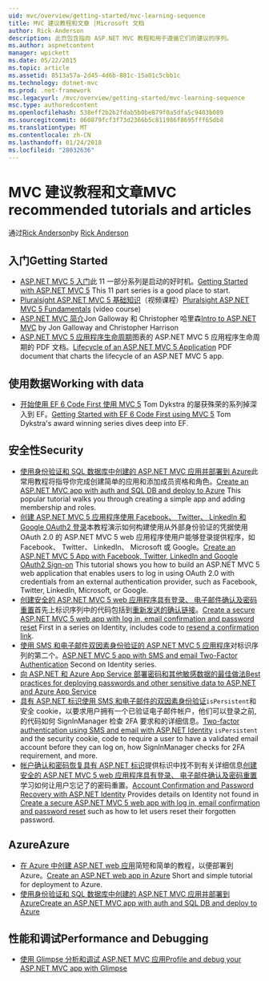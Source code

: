 ```yaml
---
uid: mvc/overview/getting-started/mvc-learning-sequence
title: MVC 建议教程和文章 |Microsoft 文档
author: Rick-Anderson
description: 此页包含指向 ASP.NET MVC 教程和用于遵循它们的建议的序列。
ms.author: aspnetcontent
manager: wpickett
ms.date: 05/22/2015
ms.topic: article
ms.assetid: 8513a57a-2d45-4d6b-881c-15a01c5cbb1c
ms.technology: dotnet-mvc
ms.prod: .net-framework
msc.legacyurl: /mvc/overview/getting-started/mvc-learning-sequence
msc.type: authoredcontent
ms.openlocfilehash: 538eff2b2b2fdab5b0be879f0a5dfa5c9403b089
ms.sourcegitcommit: 060879fcf3f73d2366b5c811986f8695fff65db8
ms.translationtype: MT
ms.contentlocale: zh-CN
ms.lasthandoff: 01/24/2018
ms.locfileid: "28032636"
---
```

<a name="mvc-recommended-tutorials-and-articles"></a><span data-ttu-id="55ca4-103">MVC 建议教程和文章</span><span class="sxs-lookup"><span data-stu-id="55ca4-103">MVC recommended tutorials and articles</span></span>
====================
<span data-ttu-id="55ca4-104">通过[Rick Anderson](https://github.com/Rick-Anderson)</span><span class="sxs-lookup"><span data-stu-id="55ca4-104">by [Rick Anderson](https://github.com/Rick-Anderson)</span></span>

<a id="pwd"></a>
## <a name="getting-started"></a><span data-ttu-id="55ca4-105">入门</span><span class="sxs-lookup"><span data-stu-id="55ca4-105">Getting Started</span></span>

- <span data-ttu-id="55ca4-106">[ASP.NET MVC 5 入门](introduction/getting-started.md)此 11 一部分系列是启动的好时机。</span><span class="sxs-lookup"><span data-stu-id="55ca4-106">[Getting Started with ASP.NET MVC 5](introduction/getting-started.md) This 11 part series is a good place to start.</span></span>
- <span data-ttu-id="55ca4-107">[Pluralsight ASP.NET MVC 5 基础知识](https://pluralsight.com/training/Player?author=scott-allen&amp;name=aspdotnet-mvc5-fundamentals-m1-introduction&amp;mode=live&amp;clip=0&amp;course=aspdotnet-mvc5-fundamentals)（视频课程）</span><span class="sxs-lookup"><span data-stu-id="55ca4-107">[Pluralsight ASP.NET MVC 5 Fundamentals](https://pluralsight.com/training/Player?author=scott-allen&amp;name=aspdotnet-mvc5-fundamentals-m1-introduction&amp;mode=live&amp;clip=0&amp;course=aspdotnet-mvc5-fundamentals) (video course)</span></span>
- <span data-ttu-id="55ca4-108">[ASP.NET MVC 简介](https://www.microsoftvirtualacademy.com/training-courses/introduction-to-asp-net-mvc)Jon Galloway 和 Christopher 哈里森</span><span class="sxs-lookup"><span data-stu-id="55ca4-108">[Intro to ASP.NET MVC](https://www.microsoftvirtualacademy.com/training-courses/introduction-to-asp-net-mvc) by Jon Galloway and Christopher Harrison</span></span>
- <span data-ttu-id="55ca4-109">[ASP.NET MVC 5 应用程序生命周期](lifecycle-of-an-aspnet-mvc-5-application.md)图表的 ASP.NET MVC 5 应用程序生命周期的 PDF 文档。</span><span class="sxs-lookup"><span data-stu-id="55ca4-109">[Lifecycle of an ASP.NET MVC 5 Application](lifecycle-of-an-aspnet-mvc-5-application.md) PDF document that charts the lifecycle of an ASP.NET MVC 5 app.</span></span>

<a id="con"></a>
## <a name="working-with-data"></a><span data-ttu-id="55ca4-110">使用数据</span><span class="sxs-lookup"><span data-stu-id="55ca4-110">Working with data</span></span>

- <span data-ttu-id="55ca4-111">[开始使用 EF 6 Code First 使用 MVC 5](getting-started-with-ef-using-mvc/creating-an-entity-framework-data-model-for-an-asp-net-mvc-application.md) Tom Dykstra 的屡获殊荣的系列掉深入到 EF。</span><span class="sxs-lookup"><span data-stu-id="55ca4-111">[Getting Started with EF 6 Code First using MVC 5](getting-started-with-ef-using-mvc/creating-an-entity-framework-data-model-for-an-asp-net-mvc-application.md) Tom Dykstra's award winning series dives deep into EF.</span></span>

<a id="wj"></a>
## <a name="security"></a><span data-ttu-id="55ca4-112">安全性</span><span class="sxs-lookup"><span data-stu-id="55ca4-112">Security</span></span>

- <span data-ttu-id="55ca4-113">[使用身份验证和 SQL 数据库中创建的 ASP.NET MVC 应用并部署到 Azure](https://azure.microsoft.com/documentation/articles/web-sites-dotnet-deploy-aspnet-mvc-app-membership-oauth-sql-database/)此常用教程将指导你完成创建简单的应用和添加成员资格和角色。</span><span class="sxs-lookup"><span data-stu-id="55ca4-113">[Create an ASP.NET MVC app with auth and SQL DB and deploy to Azure](https://azure.microsoft.com/documentation/articles/web-sites-dotnet-deploy-aspnet-mvc-app-membership-oauth-sql-database/) This popular tutorial walks you through creating a simple app and adding membership and roles.</span></span>
- <span data-ttu-id="55ca4-114">[创建 ASP.NET MVC 5 应用程序使用 Facebook、 Twitter、 LinkedIn 和 Google OAuth2 登录](../security/create-an-aspnet-mvc-5-app-with-facebook-and-google-oauth2-and-openid-sign-on.md)本教程演示如何构建使用从外部身份验证的凭据使用 OAuth 2.0 的 ASP.NET MVC 5 web 应用程序使用户能够登录提供程序，如 Facebook、 Twitter、 LinkedIn、 Microsoft 或 Google。</span><span class="sxs-lookup"><span data-stu-id="55ca4-114">[Create an ASP.NET MVC 5 App with Facebook, Twitter, LinkedIn and Google OAuth2 Sign-on](../security/create-an-aspnet-mvc-5-app-with-facebook-and-google-oauth2-and-openid-sign-on.md) This tutorial shows you how to build an ASP.NET MVC 5 web application that enables users to log in using OAuth 2.0 with credentials from an external authentication provider, such as Facebook, Twitter, LinkedIn, Microsoft, or Google.</span></span>
- <span data-ttu-id="55ca4-115">[创建安全的 ASP.NET MVC 5 web 应用程序具有登录、 电子邮件确认及密码重置](../security/create-an-aspnet-mvc-5-web-app-with-email-confirmation-and-password-reset.md)首先上标识序列中的代码包括到[重新发送的确认链接](../security/create-an-aspnet-mvc-5-web-app-with-email-confirmation-and-password-reset.md#rsend)。</span><span class="sxs-lookup"><span data-stu-id="55ca4-115">[Create a secure ASP.NET MVC 5 web app with log in, email confirmation and password reset](../security/create-an-aspnet-mvc-5-web-app-with-email-confirmation-and-password-reset.md) First in a series on Identity, includes code to [resend a confirmation link](../security/create-an-aspnet-mvc-5-web-app-with-email-confirmation-and-password-reset.md#rsend).</span></span>
- <span data-ttu-id="55ca4-116">[使用 SMS 和电子邮件双因素身份验证的 ASP.NET MVC 5 应用程序](../security/aspnet-mvc-5-app-with-sms-and-email-two-factor-authentication.md)对标识序列的第二个。</span><span class="sxs-lookup"><span data-stu-id="55ca4-116">[ASP.NET MVC 5 app with SMS and email Two-Factor Authentication](../security/aspnet-mvc-5-app-with-sms-and-email-two-factor-authentication.md) Second on Identity series.</span></span>
- [<span data-ttu-id="55ca4-117">向 ASP.NET 和 Azure App Service 部署密码和其他敏感数据的最佳做法</span><span class="sxs-lookup"><span data-stu-id="55ca4-117">Best practices for deploying passwords and other sensitive data to ASP.NET and Azure App Service</span></span>](../../../identity/overview/features-api/best-practices-for-deploying-passwords-and-other-sensitive-data-to-aspnet-and-azure.md)
- <span data-ttu-id="55ca4-118">[具有 ASP.NET 标识使用 SMS 和电子邮件的双因素身份验证](../../../identity/overview/features-api/two-factor-authentication-using-sms-and-email-with-aspnet-identity.md)`isPersistent`和安全 cookie，以要求用户拥有一个已验证电子邮件帐户，他们可以登录之前, 的代码如何 SignInManager 检查 2FA 要求和的详细信息。</span><span class="sxs-lookup"><span data-stu-id="55ca4-118">[Two-factor authentication using SMS and email with ASP.NET Identity](../../../identity/overview/features-api/two-factor-authentication-using-sms-and-email-with-aspnet-identity.md) `isPersistent` and the security cookie, code to require a user to have a validated email account before they can log on, how SignInManager checks for 2FA requirement, and more.</span></span>
- <span data-ttu-id="55ca4-119">[帐户确认和密码恢复具有 ASP.NET 标识](../../../identity/overview/features-api/account-confirmation-and-password-recovery-with-aspnet-identity.md)提供标识中找不到有关详细信息[创建安全的 ASP.NET MVC 5 web 应用程序具有登录、 电子邮件确认及密码重置](../security/create-an-aspnet-mvc-5-web-app-with-email-confirmation-and-password-reset.md)学习如何让用户忘记了的密码重置。</span><span class="sxs-lookup"><span data-stu-id="55ca4-119">[Account Confirmation and Password Recovery with ASP.NET Identity](../../../identity/overview/features-api/account-confirmation-and-password-recovery-with-aspnet-identity.md) Provides details on Identity not found in [Create a secure ASP.NET MVC 5 web app with log in, email confirmation and password reset](../security/create-an-aspnet-mvc-5-web-app-with-email-confirmation-and-password-reset.md) such as how to let users reset their forgotten password.</span></span>

<a id="da"></a>
## <a name="azure"></a><span data-ttu-id="55ca4-120">Azure</span><span class="sxs-lookup"><span data-stu-id="55ca4-120">Azure</span></span>

- <span data-ttu-id="55ca4-121">[在 Azure 中创建 ASP.NET web 应用](https://azure.microsoft.com/documentation/articles/web-sites-dotnet-get-started/)简短和简单的教程，以便部署到 Azure。</span><span class="sxs-lookup"><span data-stu-id="55ca4-121">[Create an ASP.NET web app in Azure](https://azure.microsoft.com/documentation/articles/web-sites-dotnet-get-started/) Short and simple tutorial for deployment to Azure.</span></span>
- [<span data-ttu-id="55ca4-122">使用身份验证和 SQL 数据库中创建的 ASP.NET MVC 应用并部署到 Azure</span><span class="sxs-lookup"><span data-stu-id="55ca4-122">Create an ASP.NET MVC app with auth and SQL DB and deploy to Azure</span></span>](https://azure.microsoft.com/documentation/articles/web-sites-dotnet-deploy-aspnet-mvc-app-membership-oauth-sql-database/)

<a id="perf"></a>
## <a name="performance-and-debugging"></a><span data-ttu-id="55ca4-123">性能和调试</span><span class="sxs-lookup"><span data-stu-id="55ca4-123">Performance and Debugging</span></span>

- [<span data-ttu-id="55ca4-124">使用 Glimpse 分析和调试 ASP.NET MVC 应用</span><span class="sxs-lookup"><span data-stu-id="55ca4-124">Profile and debug your ASP.NET MVC app with Glimpse</span></span>](../performance/profile-and-debug-your-aspnet-mvc-app-with-glimpse.md)
